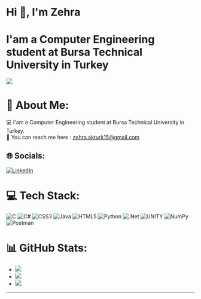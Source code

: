# Hi 👋, I'm Zehra<br>
# I'am a Computer Engineering student at Bursa Technical University in Turkey

[![](https://visitcount.itsvg.in/api?id=Zehrakturk&icon=5&color=6)](https://visitcount.itsvg.in)

# 💫 About Me:
💻 I'am a Computer Engineering student at Bursa Technical University in Turkey.<br>💬 You can reach me here : zehra.akturk15@gmail.com<br>


## 🌐 Socials:
[![LinkedIn](https://img.shields.io/badge/LinkedIn-%230077B5.svg?logo=linkedin&logoColor=white)](https://linkedin.com/in/https://www.linkedin.com/in/zehra-akt%C3%BCrk-a36750215/) 

# 💻 Tech Stack:
![C](https://img.shields.io/badge/c-%2300599C.svg?style=for-the-badge&logo=c&logoColor=white) ![C#](https://img.shields.io/badge/c%23-%23239120.svg?style=for-the-badge&logo=c-sharp&logoColor=white) ![CSS3](https://img.shields.io/badge/css3-%231572B6.svg?style=for-the-badge&logo=css3&logoColor=white) ![Java](https://img.shields.io/badge/java-%23ED8B00.svg?style=for-the-badge&logo=java&logoColor=white) ![HTML5](https://img.shields.io/badge/html5-%23E34F26.svg?style=for-the-badge&logo=html5&logoColor=white) ![Python](https://img.shields.io/badge/python-3670A0?style=for-the-badge&logo=python&logoColor=ffdd54) ![.Net](https://img.shields.io/badge/.NET-5C2D91?style=for-the-badge&logo=.net&logoColor=white) ![UNITY](https://img.shields.io/badge/Unity-%2320232a.svg?style=for-the-badge&logo=unity&logoColor=white) ![NumPy](https://img.shields.io/badge/numpy-%23013243.svg?style=for-the-badge&logo=numpy&logoColor=white) ![Postman](https://img.shields.io/badge/Postman-FF6C37?style=for-the-badge&logo=postman&logoColor=white)
# 📊 GitHub Stats:
*  ![](https://github-readme-stats.vercel.app/api/top-langs/?username=Zehrakturk&theme=material-palenight&hide_border=false&include_all_commits=true&count_private=false&layout=compact)
*  ![](https://github-readme-stats.vercel.app/api?username=Zehrakturk&theme=material-palenight&hide_border=false&include_all_commits=true&count_private=false)<br/>
*  ![](https://github-readme-streak-stats.herokuapp.com/?user=Zehrakturk&theme=material-palenight&hide_border=false)<br/>


---


